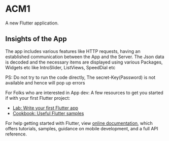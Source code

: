 # ACM1

A new Flutter application.

## Insights of the App

The app includes various features like HTTP requests, having an established communication between the App and the Server. 
The Json data is decoded and the necessary items are displayed using various Packages, Widgets etc like IntroSlider, ListViews, SpeedDial etc

PS: Do not try to run the code directly, The secret-Key(Password) is not available and hence will pop up errors

For Folks who are interested in App dev: 
A few resources to get you started if with your first Flutter project:

- [Lab: Write your first Flutter app](https://flutter.dev/docs/get-started/codelab)
- [Cookbook: Useful Flutter samples](https://flutter.dev/docs/cookbook)

For help getting started with Flutter, view 
[online documentation](https://flutter.dev/docs), which offers tutorials,
samples, guidance on mobile development, and a full API reference.

